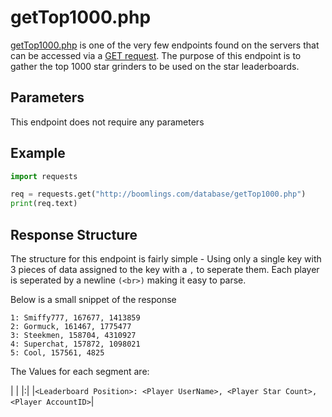 # getTop1000.php

[getTop1000.php](http://boomlings.com/database/getTop1000.php) is one of the very few endpoints found on the servers that can be accessed via a [GET request](https://www.w3schools.com/tags/ref_httpmethods.asp). The purpose of this endpoint is to gather the top 1000 star grinders to be used on the star leaderboards.

## Parameters

This endpoint does not require any parameters

## Example

```py
import requests

req = requests.get("http://boomlings.com/database/getTop1000.php")
print(req.text)

```

## Response Structure

The structure for this endpoint is fairly simple - Using only a single key with 3 pieces of data assigned to the key with a `,` to seperate them. Each player is seperated by a newline `(<br>)` making it easy to parse.

Below is a small snippet of the response

    1: Smiffy777, 167677, 1413859
    2: Gormuck, 161467, 1775477
    3: Steekmen, 158704, 4310927
    4: Superchat, 157872, 1098021
    5: Cool, 157561, 4825

The Values for each segment are:

| |
|:|
|`<Leaderboard Position>: <Player UserName>, <Player Star Count>, <Player AccountID>`|